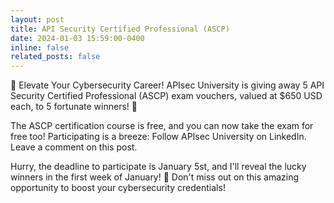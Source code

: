 ```yaml
---
layout: post
title: API Security Certified Professional (ASCP)
date: 2024-01-03 15:59:00-0400
inline: false
related_posts: false
---
```


💎 Elevate Your Cybersecurity Career! APIsec University is giving away 5 API Security Certified Professional (ASCP) exam vouchers, valued at $650 USD each, to 5 fortunate winners! 🌟

The ASCP certification course is free, and you can now take the exam for free too! Participating is a breeze:
Follow APIsec University on LinkedIn.
Leave a comment on this post.

Hurry, the deadline to participate is January 5st, and I'll reveal the lucky winners in the first week of January! 📆 Don't miss out on this amazing opportunity to boost your cybersecurity credentials!

